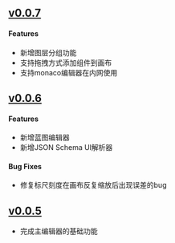 ## [v0.0.7](https://github.com/xiaopujun/light-chaser/releases/tag/v0.0.7)

#### Features

- 新增图层分组功能
- 支持拖拽方式添加组件到画布
- 支持monaco编辑器在内网使用


## [v0.0.6](https://github.com/xiaopujun/light-chaser/releases/tag/v0.0.6)

#### Features

- 新增蓝图编辑器
- 新增JSON Schema UI解析器

#### Bug Fixes

- 修复标尺刻度在画布反复缩放后出现误差的bug

## [v0.0.5](https://github.com/xiaopujun/light-chaser/releases/tag/v0.0.5)

- 完成主编辑器的基础功能
